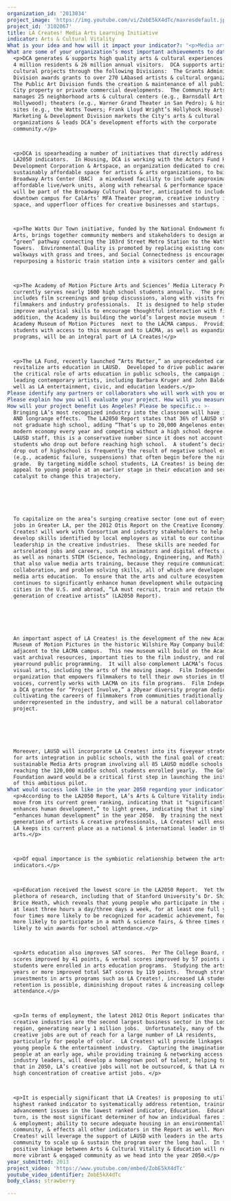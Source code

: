 ```yaml
---
organization_id: '2013034'
project_image: 'https://img.youtube.com/vi/ZobE5kX4dTc/maxresdefault.jpg'
project_id: '3102067'
title: LA Creates! Media Arts Learning Initiative
indicator: Arts & Cultural Vitality
What is your idea and how will it impact your indicator?: "<p>Media arts are LA’s most significant global contribution to arts and culture and the region’s leading economic driver.  In the LA2050 Report, Arts and Cultural Vitality is the only indicator out of eight found to significantly enhance quality of life, earning the Report’s highest ranking.  Yet, while noted economist Ann Markusen calls LA “America’s Artist Super City,” LA’s young people lack the access and opportunity to enter the creative industries. This is especially true for people of color, who make up 91% of students in the Los Angeles Unified School District (LAUSD Fingertip Facts, 11/12).</p>\n\n\n<p>*\tThe question: How do we ensure LA’s young people will develop creativity while gaining access to current & nextgeneration skills & tools? </p>\n\n\n<p>*\tThe answer: LA Creates! Media Arts Learning Initiative.\n\n\n<p>Media arts are particularly motivating to today’s digitallyconnected youth.  Media arts encompass art created with new media technologies, including digital moviemaking, computer graphics, computer animation, virtual art, interactive art, video games, & computer robotics.  The core concept of LA Creates! is for students to develop technical & criticalthinking skills, integrating the arts into core subject areas, while unleashing creativity through media arts learning.</p>\n\n\n<p>LA Creates! was developed by a consortium (the Consortium) headed by the City of Los Angeles Department of Cultural Affairs (DCA) in partnership with the Academy of Motion Picture Arts & Sciences (the Academy); LAUSD; The LA Fund for Public Education (LA Fund); Los Angeles County Museum of Art (LACMA); & California Institute of the Arts (CalArts). We will be expanding to include UCLA’s School of the Arts & Architecture; School of Theater, Film, & Television; Hammer Museum; & Film Independent.  LA Creates! will use the Report’s most positive indicator, Arts & Cultural Vitality, to address its lowest, Education.  As the Report posits, educational achievement impacts all other indicators, from Income & Employment to Housing, Health, & Social Connectedness.</p>\n\n\n<p>LA Creates! consists of three components:</p>\n\n\n<p>*A pilot Digital Moviemaking Program will build on the work of two LAUSD middle schools, Millikan in the San Fernando Valley & Bancroft in Hollywood, which already have existing film academies.  The two primary instructors from these schools will work with the Consortium to initiate similar programs in two to three middle schools in underserved LA communities in Year II. In subsequent years of the fiveyear pilot, two or more schools will be added annually.  Working with the film industry to obtain inkind equipment donations, as well as to make some purchases, LA Creates! will equip each school with a media arts lab with the cameras & computers necessary to create films/videos.</p>\n\n\n<p>For LA Creates! elective course film teachers will work with generalist teachers of core subjects at each school, integrating the media arts to teach English, math, history, & the sciences. Students will learn how to tell personal & community stories, building Social Connectedness, another LA2050 indicator, while also strengthening competency in technical skills that will better prepare them to gain Employment, the second lowest ranked indicator.</p>\n\n\n<p>*The Academy, known throughout the world for its OscarsÂ© ceremony, is expanding its Media Literacy Program to a new 14,000 sq. ft. facility in Hollywood that will, in Year I: (1) involve 10 local schools in afterschool programs, and (2) serve as a training center for LAUSD film and generalist teachers involved in the LAUSD Digital Moviemaking Program.</p>\n\n\n<p>The Academy will involve its vast network of Academy members and industry professionals as guest teachers to inspire the students and help promote the program. The Academy will also work with the Consortium to develop a curriculum aimed at middle school students.\n\n\n<p>Studios such as Sony Pictures, with which DCA has had a 10year partnership, the “Sony Pictures Media Arts Program,” which teaches middle school students animation in five centers around the City, donates state of the art equipment regularly. Sony will be asked to make similar donations to LA Creates!, as will other industry leaders.\n\n\n<p>*Finally, the goal of LA Creates! is to be integrated into a new LAUSD fiveyear strategic plan for arts education that is currently being developed by LAUSD’s Arts Education Branch with funding support from The LA Fund. After the initial fiveyear inschool pilot program is complete, if approved by LAUSD and the Board of Education, the program would be supported by LAUSD in the longterm, in coordination with the Academy's Media Literacy Program.</p>\n\n\n<p>LA should have the most farreaching and thorough media arts education program in the U.S.; our mission is to create and implement a quality program that becomes an integral part of every LAUSD middle school student’s experience, inspiring students, teachers, and families.</p>"
What are some of your organization’s most important achievements to date?: >-
  <p>DCA generates & supports high quality arts & cultural experiences for LA’s
  4 million residents & 26 million annual visitors.  DCA supports artists &
  cultural projects through the following Divisions:  The Grants Administration
  Division awards grants to over 270 LAbased artists & cultural organizations. 
  The Public Art Division funds the creation & maintenance of all public art on
  City property or private commercial developments.  The Community Arts Division
  manages 25 neighborhood arts & cultural centers (e.g., Barnsdall Art Park in
  Hollywood); theaters (e.g., Warner Grand Theater in San Pedro); & historic
  sites (e.g., the Watts Towers; Frank Lloyd Wright’s Hollyhock House).  DCA’s
  Marketing & Development Division markets the City's arts & cultural
  organizations & leads DCA’s development efforts with the corporate
  community.</p>



  <p>DCA is spearheading a number of initiatives that directly address the
  LA2050 indicators.  In Housing, DCA is working with the Actors Fund Housing
  Development Corporation & Artspace, an organization dedicated to creating
  sustainably affordable space for artists & arts organizations, to build the
  Broadway Arts Center (BAC)  a mixedused facility to include approximately 100
  affordable live/work units, along with rehearsal & performance space.  The BAC
  will be part of the Broadway Cultural Quarter, anticipated to include a
  downtown campus for CalArts’ MFA Theater program, creative industry incubator
  space, and upperfloor offices for creative businesses and startups.  </p>



  <p>The Watts Our Town initiative, funded by the National Endowment for the
  Arts, brings together community members and stakeholders to design an artistic
  “green” pathway connecting the 103rd Street Metro Station to the Watts
  Towers.  Environmental Quality is promoted by replacing existing concrete
  walkways with grass and trees, and Social Connectedness is encouraged by
  repurposing a historic train station into a visitors center and gallery.</p>



  <p>The Academy of Motion Picture Arts and Sciences’ Media Literacy Program
  currently serves nearly 1600 high school students annually.  The program
  includes film screenings and group discussions, along with visits from
  filmmakers and industry professionals.  It is designed to help students
  improve analytical skills to encourage thoughtful interaction with film.  In
  addition, the Academy is building the world’s largest movie museum  the
  Academy Museum of Motion Pictures  next to the LACMA campus.  Providing
  students with access to this museum and to LACMA, as well as expanding to
  programs, will be an integral part of LA Creates!</p>



  <p>The LA Fund, recently launched “Arts Matter,” an unprecedented campaign to
  revitalize arts education in LAUSD.  Developed to drive public awareness for
  the critical role of arts education in public schools, the campaign includes
  leading contemporary artists, including Barbara Kruger and John Baldessari, as
  well as LA entertainment, civic, and education leaders.</p>
Please identify any partners or collaborators who will work with you on this project.: "<p>*\tThe City of Los Angeles Department of Cultural Affairs</p>\n\n\n<p>*\tThe Los Angeles Unified School District</p>\n\n\n<p>*\tThe Los Angeles Fund for Public Education</p>\n\n\n<p>*\tThe Academy of Motion Picture Arts and Sciences</p>\n\n\n<p>*\tThe California Institute of the Arts</p>\n\n\n<p>*\tThe Los Angeles County Museum of Art</p>\n\n\n<p>*\tUCLA School of the Arts and Architecture; UCLA School of Theater, Film, and Television; and the Hammer Museum</p>\n\n\n<p>*\tFilm Independent</p>\n\n\n<p>*\tArts for LA, the region’s arts advocacy organization, will incorporate LA Creates! into its Arts Education advocacy efforts.</p>"
Please explain how you will evaluate your project. How will you measure success?: "<p>The following metrics will be used to evaluate LA Creates!  </p>\n\n\n \n\n\n<p>*\tControlled Pre/Post Assessment of students will be made to understand if the LA Creates! model of projectbased film study helps students learn more effectively.  LA Creates! program efficacy will be evaluated based on a review of quantifiable data, such as attendance, test scores, and completed work assignments.</p>\n\n\n\n\n\n<p>*\tTeacher, student, and parent surveys will measure interest in and satisfaction with the LA Creates! program.  Teachers will also be surveyed on the level of student engagement during the course, and students will be surveyed about skills learned.</p>\n\n\n\n\n\n<p>*\tQuality reviews will include a set of “judging\" rubrics to be developed by expert panels comprised of members from the film industry and education leaders in order to evaluate students’ work for specific elements of the lesson plans.  For example, professional story board editors will be used to help ensure that if story boarding is used in a class, students are doing it at the appropriate agelevel.   If the ultimate class project is a shortfilm, each area of the work would be evaluated (i.e., editing, lighting, set design, etc.) in order to determine a benchmark for student performance and expectations.</p>\n\n\n\n\n\n<p>At the end of the Year I of the pilot program, an initial evaluation will be conducted to determine the plan’s efficacy and make corrections as needed.  A final evaluation will be made at the end of the fiveyear program. </p>\n\n\n \n\n\n<p>The program’s ultimate success will be measured based on the ability of LA Creates! to achieve the following identified outcomes:</p>\n\n\n \n\n\n<p>*\tDevelop LAUSD's first filmbased middle school course of study that integrates core subjects with the creative process and applications of film making.</p>\n\n\n\n\n\n<p>*\tDemonstrate that LA Creates!’ inschool programming has a strong impact on students, based on quantifiable data from the above metrics.</p>\n\n\n\n\n\n<p>*\tProve that this course of study can be successfully replicated in underserved communities throughout LA County.</p>\n\n\n\n\n\n<p>*\tDevelop a set of lesson plans for LA Creates! that is aligned to the Common Core State Standards, LAUSD's English Language Learners Master Plan, and a new teacher evaluation system that is currently being developed by LAUSD.  These lessons will be part of an approved LAUSD fullyear middle school course description for media arts.  In addition, individual lessons will be written to focus on arts integration throughout the school, taught in collaboration with nonarts teachers, to aid meaningful learning in all subject areas.</p>\n\n\n\n\n\n<p>*\tLeverage the support of LAUSD with artists and leaders in LA's arts and culture community to advance and sustain LA Creates!</p>"
How will your project benefit Los Angeles? Please be specific.: >-
  Bringing LA’s most recognized industry into the classroom will have immediate
  AND longrange effects.  The LA2050 Report states that 36% of LAUSD students do
  not graduate high school, adding “That’s up to 20,000 Angelenos entering the
  modern economy every year and competing without a high school degree.”  Per
  LAUSD staff, this is a conservative number since it does not account for
  students who drop out before reaching high school.  A student’s decision to
  drop out of highschool is frequently the result of negative school experiences
  (e.g., academic failure, suspensions) that often begin before the ninth
  grade.  By targeting middle school students, LA Creates! is being designed to
  appeal to young people at an earlier stage in their education and serve as a
  catalyst to change this trajectory.






  To capitalize on the area’s surging creative sector (one out of every eight
  jobs in Greater LA, per the 2012 Otis Report on the Creative Economy), LA
  Creates! will work with Consortium and industry stakeholders to help students
  develop skills identified by local employers as vital to our continued
  leadership in the creative industries.  These skills are needed for
  artsrelated jobs and careers, such as animators and digital effects artists,
  as well as nonarts STEM (Science, Technology, Engineering, and Math) careers
  that also value media arts training, because they require communication,
  collaboration, and problem solving skills, all of which are developed through
  media arts education.  To ensure that the arts and culture ecosystem in LA
  continues to significantly enhance human development while outpacing other
  cities in the U.S. and abroad, “LA must recruit, train and retain the next
  generation of creative artists” (LA2050 Report). 






  An important aspect of LA Creates! is the development of the new Academy
  Museum of Motion Pictures in the historic Wilshire May Company building,
  adjacent to the LACMA campus.  This new museum will build on the Academy’s
  vast archival resources, important ties to the film industry, and robust
  yearround public programming.  It will also complement LACMA’s focus on the
  visual arts, including the arts of the moving image.  Film Independent, an
  organization that empowers filmmakers to tell their own stories in their own
  voices, currently works with LACMA on its film programs.  Film Independent is
  a DCA grantee for “Project Involve,” a 20year diversity program dedicated to
  cultivating the careers of filmmakers from communities traditionally
  underrepresented in the industry, and will be a natural collaborator for this
  project.






  Moreover, LAUSD will incorporate LA Creates! into its fiveyear strategic plan
  for arts integration in public schools, with the final goal of creating a
  sustainable Media Arts program involving all 85 LAUSD middle schools and
  reaching the 120,000 middle school students enrolled yearly.  The Goldhirsh
  Foundation award would be a critical first step in launching the initial year
  of this ambitious pilot.
What would success look like in the year 2050 regarding your indicator?: >-
  <p>According to the LA2050 Report, LA’s Arts & Culture Vitality indicator will
  move from its current green ranking, indicating that it “significantly
  enhances human development,” to light green, indicating that it simply
  “enhances human development” in the year 2050.  By training the next
  generation of artists & creative professionals, LA Creates! will ensure that
  LA keeps its current place as a national & international leader in the
  arts.</p>



  <p>Of equal importance is the symbiotic relationship between the arts & other
  indicators.</p>



  <p>Education received the lowest score in the LA2050 Report.  Yet there is a
  plethora of research, including that of Stanford University’s Dr. Shirley
  Brice Heath, which reveals that young people who participate in the arts for
  at least three hours a day/three days a week, for at least one full year, are
  four times more likely to be recognized for academic achievement, four times
  more likely to participate in a math & science fairs, & three times more
  likely to win awards for school attendance.</p>



  <p>Arts education also improves SAT scores.  Per The College Board, math SAT
  scores improved by 41 points, & verbal scores improved by 57 points after
  students were enrolled in arts education programs.  Studying the arts for four
  years or more improved total SAT scores by 119 points.  Through strategic
  investments in arts programs such as LA Creates!, increased LA student
  retention is possible, diminishing dropout rates & increasing college
  attendance.</p>



  <p>In terms of employment, the latest 2012 Otis Report indicates that the
  creative industries are the second largest business sector in the Los Angeles
  region, generating nearly 1 million jobs.  Unfortunately, many of these
  creative jobs are out of reach for a large number of LA residents,
  particularly for people of color.  LA Creates! will provide linkages between
  young people & the entertainment industry.  Capturing the imagination of young
  people at an early age, while providing training & networking access to
  industry leaders, will develop a homegrown pool of talent, helping to ensure
  that in 2050, LA’s creative jobs will not be outsourced, & that LA retains a
  high concentration of creative artist jobs. </p>



  <p>It is especially significant that LA Creates! is proposing to utilize the
  highest ranked indicator to systematically address retention, training, &
  advancement issues in the lowest ranked indicator, Education.  Education, in
  turn, is the most significant determiner of how an individual fares in income
  & employment; ability to secure adequate housing in an environmentally secure
  community, & effects all other indicators in the Report as well. Moreover, LA
  Creates! will leverage the support of LAUSD with leaders in the arts & culture
  community to scale up & sustain the program over the long haul.  In turn, this
  positive linkage between Arts & Cultural Vitality & Education will result in a
  more vibrant & engaged community as we head into the year 2050.</p>
year_submitted: 2013
project_video: 'https://www.youtube.com/embed/ZobE5kX4dTc'
youtube_video_identifier: ZobE5kX4dTc
body_class: strawberry

---
```

